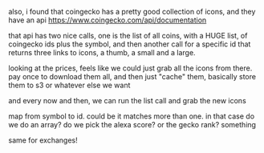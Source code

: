 also, i found that coingecko has a pretty good collection of icons, and they have an api https://www.coingecko.com/api/documentation

that api has two nice calls, one is the list of all coins, with a HUGE list, of coingecko ids plus the symbol, and then another call for a specific id that returns three links to icons, a thumb, a small and a large.

looking at the prices, feels like we could just grab all the icons from there. pay once to download them all, and then just "cache" them, basically store them to s3 or whatever else we want

and every now and then, we can run the list call and grab the new icons

map from symbol to id. could be it matches more than one. in that case do we do an array? do we pick the alexa score? or the gecko rank? something

same for exchanges!
